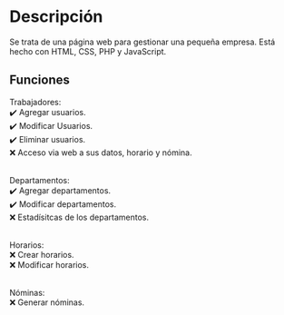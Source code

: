 # Descripción
Se trata de una página web para gestionar una pequeña empresa. Está hecho con HTML, CSS, PHP y JavaScript.

<h2>Funciones</h2>
Trabajadores: <br>
✔️ Agregar usuarios.<br>
✔️ Modificar Usuarios.<br>
✔️ Eliminar usuarios.<br>
❌ Acceso via web a sus datos, horario y nómina.<br><br>

Departamentos:<br>
✔️ Agregar departamentos.<br>
✔️ Modificar departamentos.<br>
❌ Estadísitcas de los departamentos.<br><br>

Horarios:<br>
❌ Crear horarios.<br>
❌ Modificar horarios.<br><br>

Nóminas:<br>
❌ Generar nóminas.<br>
